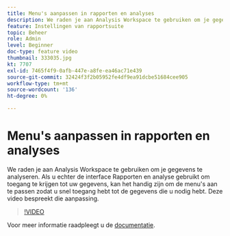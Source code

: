 ```yaml
---
title: Menu's aanpassen in rapporten en analyses
description: We raden je aan Analysis Workspace te gebruiken om je gegevens te analyseren. Als u echter de interface Rapporten en analyse gebruikt om toegang te krijgen tot uw gegevens, kan het handig zijn om de menu's aan te passen zodat u snel toegang hebt tot de gegevens die u nodig hebt. Deze video bespreekt die aanpassing.
feature: Instellingen van rapportsuite
topic: Beheer
role: Admin
level: Beginner
doc-type: feature video
thumbnail: 333035.jpg
kt: 7707
exl-id: 7465f4f9-0afb-447e-a8fe-ea46ac71e439
source-git-commit: 32424f3f2b05952fe4df9ea91dcbe51684cee905
workflow-type: tm+mt
source-wordcount: '136'
ht-degree: 0%

---
```


# Menu&#39;s aanpassen in rapporten en analyses

We raden je aan Analysis Workspace te gebruiken om je gegevens te analyseren. Als u echter de interface Rapporten en analyse gebruikt om toegang te krijgen tot uw gegevens, kan het handig zijn om de menu&#39;s aan te passen zodat u snel toegang hebt tot de gegevens die u nodig hebt. Deze video bespreekt die aanpassing.

>[!VIDEO](https://video.tv.adobe.com/v/333035/?quality=12&learn=on)

Voor meer informatie raadpleegt u de [documentatie](https://experienceleague.adobe.com/docs/analytics/admin/admin-tools/customize-menus.html).
